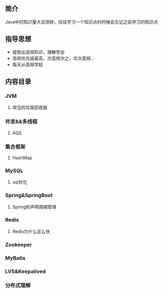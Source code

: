 ## 简介
Java中的知识量大且琐碎，往往学习一个知识点的时候会忘记之前学习的知识点  
## 指导思想
* 提炼出高频知识，理解学会  
* 高频优先级最高，次高频次之，次次高频...
* 每天从高频学起 
## 内容目录
### JVM
1. 常见的垃圾回收器

### 并发&&多线程
1. AQS

### 集合框架
1. HashMap

### MySQL
1. sql优化

### Spring&SpringBoot
1. Spring的声明周期管理

### Redis
1. Redis为什么这么快

### Zookeeper

### MyBatis

### LVS&Keepalived

### 分布式理解

